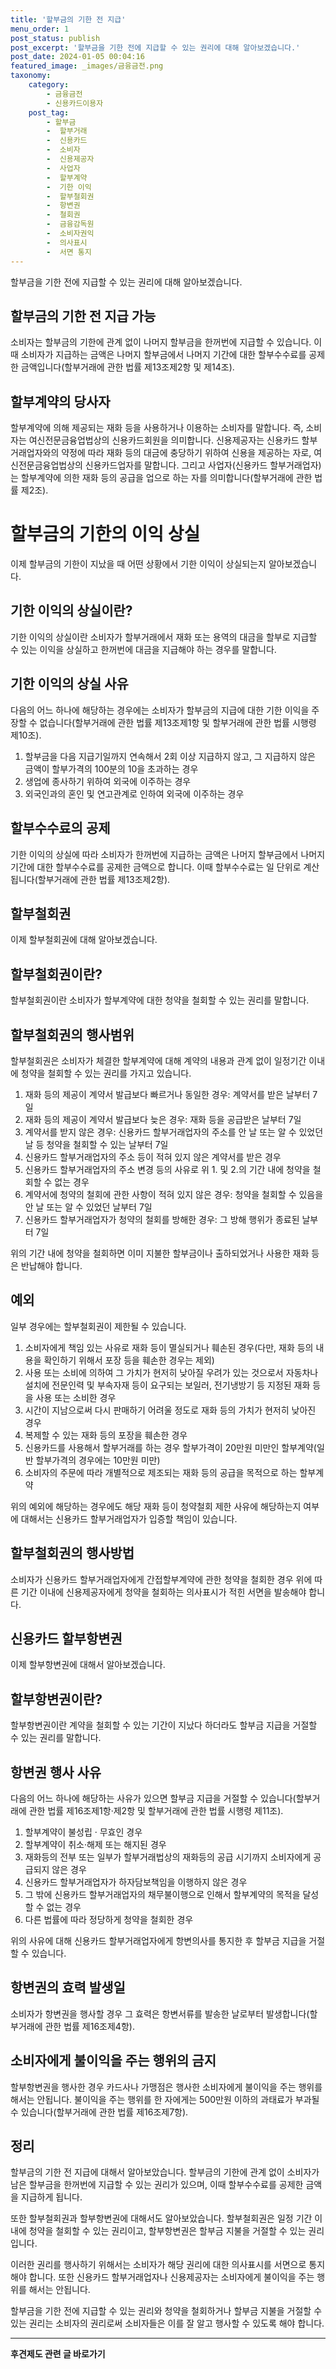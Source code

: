 ```yaml
---
title: '할부금의 기한 전 지급'
menu_order: 1
post_status: publish
post_excerpt: '할부금을 기한 전에 지급할 수 있는 권리에 대해 알아보겠습니다.'
post_date: 2024-01-05 00:04:16
featured_image: _images/금융금전.png
taxonomy:
    category:
        - 금융금전
        - 신용카드이용자
    post_tag:
        - 할부금
        -  할부거래
        -  신용카드
        -  소비자
        -  신용제공자
        -  사업자
        -  할부계약
        -  기한 이익
        -  할부철회권
        -  항변권
        -  철회권
        -  금융감독원
        -  소비자권익
        -  의사표시
        -  서면 통지
---
```



할부금을 기한 전에 지급할 수 있는 권리에 대해 알아보겠습니다.

## 할부금의 기한 전 지급 가능

소비자는 할부금의 기한에 관계 없이 나머지 할부금을 한꺼번에 지급할 수 있습니다. 이때 소비자가 지급하는 금액은 나머지 할부금에서 나머지 기간에 대한 할부수수료를 공제한 금액입니다(할부거래에 관한 법률 제13조제2항 및 제14조).

## 할부계약의 당사자

할부계약에 의해 제공되는 재화 등을 사용하거나 이용하는 소비자를 말합니다. 즉, 소비자는 여신전문금융업법상의 신용카드회원을 의미합니다. 신용제공자는 신용카드 할부거래업자와의 약정에 따라 재화 등의 대금에 충당하기 위하여 신용을 제공하는 자로, 여신전문금융업법상의 신용카드업자를 말합니다. 그리고 사업자(신용카드 할부거래업자)는 할부계약에 의한 재화 등의 공급을 업으로 하는 자를 의미합니다(할부거래에 관한 법률 제2조).

# 할부금의 기한의 이익 상실

이제 할부금의 기한이 지났을 때 어떤 상황에서 기한 이익이 상실되는지 알아보겠습니다.

## 기한 이익의 상실이란?

기한 이익의 상실이란 소비자가 할부거래에서 재화 또는 용역의 대금을 할부로 지급할 수 있는 이익을 상실하고 한꺼번에 대금을 지급해야 하는 경우를 말합니다.

## 기한 이익의 상실 사유

다음의 어느 하나에 해당하는 경우에는 소비자가 할부금의 지급에 대한 기한 이익을 주장할 수 없습니다(할부거래에 관한 법률 제13조제1항 및 할부거래에 관한 법률 시행령 제10조).

1. 할부금을 다음 지급기일까지 연속해서 2회 이상 지급하지 않고, 그 지급하지 않은 금액이 할부가격의 100분의 10을 초과하는 경우
2. 생업에 종사하기 위하여 외국에 이주하는 경우
3. 외국인과의 혼인 및 연고관계로 인하여 외국에 이주하는 경우

## 할부수수료의 공제

기한 이익의 상실에 따라 소비자가 한꺼번에 지급하는 금액은 나머지 할부금에서 나머지 기간에 대한 할부수수료를 공제한 금액으로 합니다. 이때 할부수수료는 일 단위로 계산됩니다(할부거래에 관한 법률 제13조제2항).

## 할부철회권

이제 할부철회권에 대해 알아보겠습니다.

## 할부철회권이란?

할부철회권이란 소비자가 할부계약에 대한 청약을 철회할 수 있는 권리를 말합니다.

## 할부철회권의 행사범위

할부철회권은 소비자가 체결한 할부계약에 대해 계약의 내용과 관계 없이 일정기간 이내에 청약을 철회할 수 있는 권리를 가지고 있습니다.

1. 재화 등의 제공이 계약서 발급보다 빠르거나 동일한 경우: 계약서를 받은 날부터 7일
2. 재화 등의 제공이 계약서 발급보다 늦은 경우: 재화 등을 공급받은 날부터 7일
3. 계약서를 받지 않은 경우: 신용카드 할부거래업자의 주소를 안 날 또는 알 수 있었던 날 등 청약을 철회할 수 있는 날부터 7일
4. 신용카드 할부거래업자의 주소 등이 적혀 있지 않은 계약서를 받은 경우
5. 신용카드 할부거래업자의 주소 변경 등의 사유로 위 1. 및 2.의 기간 내에 청약을 철회할 수 없는 경우
6. 계약서에 청약의 철회에 관한 사항이 적혀 있지 않은 경우: 청약을 철회할 수 있음을 안 날 또는 알 수 있었던 날부터 7일
7. 신용카드 할부거래업자가 청약의 철회를 방해한 경우: 그 방해 행위가 종료된 날부터 7일

위의 기간 내에 청약을 철회하면 이미 지불한 할부금이나 출하되었거나 사용한 재화 등은 반납해야 합니다.

## 예외

일부 경우에는 할부철회권이 제한될 수 있습니다.

1. 소비자에게 책임 있는 사유로 재화 등이 멸실되거나 훼손된 경우(다만, 재화 등의 내용을 확인하기 위해서 포장 등을 훼손한 경우는 제외)
2. 사용 또는 소비에 의하여 그 가치가 현저히 낮아질 우려가 있는 것으로서 자동차나 설치에 전문인력 및 부속자재 등이 요구되는 보일러, 전기냉방기 등 지정된 재화 등을 사용 또는 소비한 경우
3. 시간이 지남으로써 다시 판매하기 어려울 정도로 재화 등의 가치가 현저히 낮아진 경우
4. 복제할 수 있는 재화 등의 포장을 훼손한 경우
5. 신용카드를 사용해서 할부거래를 하는 경우 할부가격이 20만원 미만인 할부계약(일반 할부가격의 경우에는 10만원 미만)
6. 소비자의 주문에 따라 개별적으로 제조되는 재화 등의 공급을 목적으로 하는 할부계약

위의 예외에 해당하는 경우에도 해당 재화 등이 청약철회 제한 사유에 해당하는지 여부에 대해서는 신용카드 할부거래업자가 입증할 책임이 있습니다.

## 할부철회권의 행사방법

소비자가 신용카드 할부거래업자에게 간접할부계약에 관한 청약을 철회한 경우 위에 따른 기간 이내에 신용제공자에게 청약을 철회하는 의사표시가 적힌 서면을 발송해야 합니다.

## 신용카드 할부항변권

이제 할부항변권에 대해서 알아보겠습니다.

## 할부항변권이란?

할부항변권이란 계약을 철회할 수 있는 기간이 지났다 하더라도 할부금 지급을 거절할 수 있는 권리를 말합니다.

## 항변권 행사 사유

다음의 어느 하나에 해당하는 사유가 있으면 할부금 지급을 거절할 수 있습니다(할부거래에 관한 법률 제16조제1항·제2항 및 할부거래에 관한 법률 시행령 제11조).

1. 할부계약이 불성립 · 무효인 경우
2. 할부계약이 취소·해제 또는 해지된 경우
3. 재화등의 전부 또는 일부가 할부거래법상의 재화등의 공급 시기까지 소비자에게 공급되지 않은 경우
4. 신용카드 할부거래업자가 하자담보책임을 이행하지 않은 경우
5. 그 밖에 신용카드 할부거래업자의 채무불이행으로 인해서 할부계약의 목적을 달성할 수 없는 경우
6. 다른 법률에 따라 정당하게 청약을 철회한 경우

위의 사유에 대해 신용카드 할부거래업자에게 항변의사를 통지한 후 할부금 지급을 거절할 수 있습니다.

## 항변권의 효력 발생일

소비자가 항변권을 행사할 경우 그 효력은 항변서류를 발송한 날로부터 발생합니다(할부거래에 관한 법률 제16조제4항).

## 소비자에게 불이익을 주는 행위의 금지

할부항변권을 행사한 경우 카드사나 가맹점은 행사한 소비자에게 불이익을 주는 행위를 해서는 안됩니다. 불이익을 주는 행위를 한 자에게는 500만원 이하의 과태료가 부과될 수 있습니다(할부거래에 관한 법률 제16조제7항).

## 정리

할부금의 기한 전 지급에 대해서 알아보았습니다. 할부금의 기한에 관계 없이 소비자가 남은 할부금을 한꺼번에 지급할 수 있는 권리가 있으며, 이때 할부수수료를 공제한 금액을 지급하게 됩니다.

또한 할부철회권과 할부항변권에 대해서도 알아보았습니다. 할부철회권은 일정 기간 이내에 청약을 철회할 수 있는 권리이고, 할부항변권은 할부금 지불을 거절할 수 있는 권리입니다.

이러한 권리를 행사하기 위해서는 소비자가 해당 권리에 대한 의사표시를 서면으로 통지해야 합니다. 또한 신용카드 할부거래업자나 신용제공자는 소비자에게 불이익을 주는 행위를 해서는 안됩니다.

할부금을 기한 전에 지급할 수 있는 권리와 청약을 철회하거나 할부금 지불을 거절할 수 있는 권리는 소비자의 권리로써 소비자들은 이를 잘 알고 행사할 수 있도록 해야 합니다.
<!-- wp:separator -->
<hr class="wp-block-separator has-alpha-channel-opacity"/>
<!-- /wp:separator -->

<!-- wp:group {"backgroundColor":"base","layout":{"type":"constrained"}} -->
<div class="wp-block-group has-base-background-color has-background"><!-- wp:paragraph {"align":"center","fontSize":"medium"} -->
<p class="has-text-align-center has-large-font-size"><strong>후견제도 관련 글 바로가기</strong></p>
<!-- /wp:paragraph -->


<!-- wp:latest-posts
{"categories":[{"id":1980,"count":19,"description":"","link":"https://uknowlaw.com/category/%ed%9b%84%ea%b2%ac%ec%a0%9c%eb%8f%84/","name":"후견제도","slug":"후견제도","taxonomy":"category","parent":0,"meta":[],"_links":{"self":[{"href":"https://uknowlaw.com/wp-json/wp/v2/categories/1980"}],"collection":[{"href":"https://uknowlaw.com/wp-json/wp/v2/categories"}],"about":[{"href":"https://uknowlaw.com/wp-json/wp/v2/taxonomies/category"}],"wp:post_type":[{"href":"https://uknowlaw.com/wp-json/wp/v2/posts?categories=1980"}],"curies":[{"name":"wp","href":"https://api.w.org/{rel}","templated":true}]}}],"postsToShow":100,"excerptLength":28,"postLayout":"grid","columns":2,"featuredImageAlign":"left","featuredImageSizeSlug":"large","fontSize":"small"} /--></div>
<!-- /wp:group -->